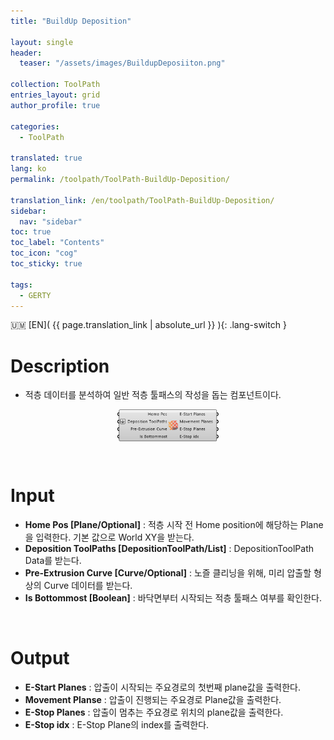 ```yaml
---
title: "BuildUp Deposition"

layout: single
header:
  teaser: "/assets/images/BuildupDeposiiton.png"

collection: ToolPath
entries_layout: grid
author_profile: true

categories:
  - ToolPath

translated: true
lang: ko
permalink: /toolpath/ToolPath-BuildUp-Deposition/

translation_link: /en/toolpath/ToolPath-BuildUp-Deposition/
sidebar:
  nav: "sidebar"
toc: true
toc_label: "Contents"
toc_icon: "cog"
toc_sticky: true

tags: 
  - GERTY
---
```


:us_outlying_islands: [EN]( {{ page.translation_link | absolute_url }} ){: .lang-switch }

# Description

* 적층 데이터를 분석하여 일반 적층 툴패스의 작성을 돕는 컴포넌트이다.

<p align="center">  <img src="/assets/images/BuildupDeposiiton.png" align="center" width="32%"></p>

<br>

# Input

* **Home Pos [Plane/Optional]** : 적층 시작 전 Home position에 해당하는 Plane을 입력한다. 기본 값으로 World XY을 받는다.
* **Deposition ToolPaths [DepositionToolPath/List]** : DepositionToolPath Data를 받는다.
* **Pre-Extrusion Curve [Curve/Optional]** : 노즐 클리닝을 위해, 미리 압출할 형상의  Curve 데이터를 받는다.
* **Is Bottommost [Boolean]** : 바닥면부터 시작되는 적층 툴패스 여부를 확인한다.

<br>

# Output

* **E-Start Planes** : 압출이 시작되는 주요경로의 첫번째 plane값을 출력한다.
* **Movement Planse** : 압출이 진행되는 주요경로 Plane값을 출력한다.
* **E-Stop Planes** : 압출이 멈추는 주요경로 위치의 plane값을 출력한다.
* **E-Stop idx** : E-Stop Plane의 index를 출력한다.